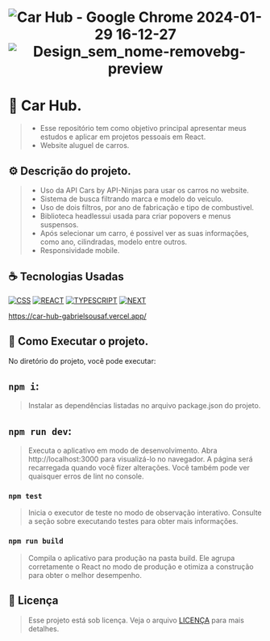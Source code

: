 <h1 align="center" width:100%>


![Car Hub - Google Chrome 2024-01-29 16-12-27](https://github.com/gabrielsousaf/Car-Hub/assets/121953504/1db218f5-30ca-41ba-8ea2-a3b223f0639d)
![Design_sem_nome-removebg-preview](https://github.com/gabrielsousaf/Car-Hub/assets/121953504/d0f97ce4-04e2-440f-aa85-15aca046acb2)


 

# 📱 Car Hub.
> * Esse repositório tem como objetivo principal apresentar meus estudos e aplicar em projetos pessoais em React.
> * Website aluguel de carros.

## ⚙ Descrição do projeto.
> * Uso da API Cars by API-Ninjas para usar os carros no website.<br>
> * Sistema de busca filtrando marca e modelo do veiculo. <br>
> * Uso de dois filtros, por ano de fabricação e tipo de combustivel.<br>
> * Biblioteca headlessui usada para criar popovers e menus suspensos.<br>
> * Após selecionar um carro, é possivel ver as suas informações, como ano, cilindradas, modelo entre outros.<br>
> * Responsividade mobile.

## ☕ Tecnologias Usadas

[![CSS](https://img.shields.io/badge/CSS3-1572B6?style=for-the-badge&logo=css3&logoColor=white)](#)
[![REACT](https://img.shields.io/badge/React-20232A?style=for-the-badge&logo=react&logoColor=61DAFB)](#)
[![TYPESCRIPT](https://img.shields.io/badge/TypeScript-007ACC?style=for-the-badge&logo=typescript&logoColor=white)](#)
[![NEXT](https://img.shields.io/badge/Next-black?style=for-the-badge&logo=next.js&logoColor=white)](#)

https://car-hub-gabrielsousaf.vercel.app/


## 📎 Como Executar o projeto.

No diretório do projeto, você pode executar:

## `npm i`:
> Instalar as dependências listadas no arquivo package.json do projeto.

## `npm run dev`: 
> Executa o aplicativo em modo de desenvolvimento.
> Abra http://localhost:3000 para visualizá-lo no navegador.
> A página será recarregada quando você fizer alterações.
> Você também pode ver quaisquer erros de lint no console.

### `npm test`
> Inicia o executor de teste no modo de observação interativo.
> Consulte a seção sobre executando testes para obter mais informações.

### `npm run build`
> Compila o aplicativo para produção na pasta build.
> Ele agrupa corretamente o React no modo de produção e otimiza a construção para obter o melhor desempenho.
   
## 📝 Licença

> Esse projeto está sob licença. Veja o arquivo [LICENÇA](LICENSE) para mais detalhes.


